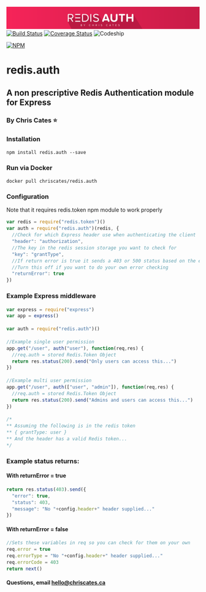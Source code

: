 ![redis.auth](./redis-auth-banner.png)
[![Build Status](https://travis-ci.org/ChrisCates/redis.auth.svg?branch=master)](https://travis-ci.org/ChrisCates/redis.auth)
[![Coverage Status](https://coveralls.io/repos/github/ChrisCates/redis.auth/badge.svg?branch=master)](https://coveralls.io/github/ChrisCates/redis.auth?branch=master)
![Codeship](https://codeship.com/projects/e9ba3640-ecd4-0133-dc4a-56fc93ede3cf/status?branch=master)

[![NPM](https://nodei.co/npm/redis.auth.png)](https://nodei.co/npm/redis.auth/)

# redis.auth
## A non prescriptive Redis Authentication module for Express
### By Chris Cates :star:

### Installation

```
npm install redis.auth --save
```

### Run via Docker

```
docker pull chriscates/redis.auth
```

### Configuration

Note that it requires redis.token npm module to work properly

``` javascript
var redis = require("redis.token")()
var auth = require("redis.auth")(redis, {
  //Check for which Express header use when authenticating the client
  "header": "authorization",
  //The key in the redis session storage you want to check for
  "key": "grantType",
  //If return error is true it sends a 403 or 500 status based on the error
  //Turn this off if you want to do your own error checking
  "returnError": true
})
```

### Example Express middleware
``` javascript
var express = require("express")
var app = express()

var auth = require("redis.auth")()

//Example single user permission
app.get("/user", auth("user"), function(req,res) {
  //req.auth = stored Redis.Token Object
  return res.status(200).send("Only users can access this...")
})

//Example multi user permission
app.get("/user", auth(["user", "admin"]), function(req,res) {
  //req.auth = stored Redis.Token Object
  return res.status(200).send("Admins and users can access this...")
})

/*
** Assuming the following is in the redis token
** { grantType: user }
** And the header has a valid Redis token...
*/
```

### Example status returns:
#### With returnError = true

``` javascript
return res.status(403).send({
  "error": true,
  "status": 403,
  "message": "No "+config.header+" header supplied..."
})
```

#### With returnError = false

``` javascript
//Sets these variables in req so you can check for them on your own
req.error = true
req.errorType = "No "+config.header+" header supplied..."
req.errorCode = 403
return next()
```

#### Questions, email hello@chriscates.ca
